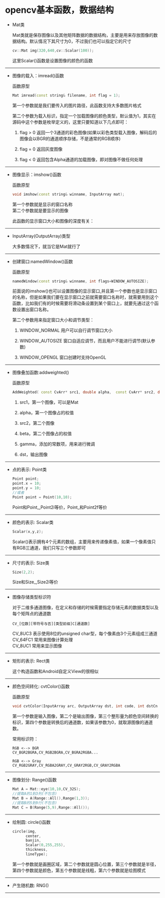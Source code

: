 # opencv基本函数，数据结构            

* Mat类

  Mat类就是保存图像以及其他矩阵数据的数据结构，主要是用来存放图像的数据结构。默认情况下其尺寸为0，不过我们也可以指定它的尺寸       
  ```c++
  cv::Mat img(320,640,cv::Scalar(100));
  ```     

  这里Scalar()函数是设置图像的颜色的函数          


***       


* 图像的载入：imread()函数       

  函数原型    

  ```c++
  Mat imread(const string& filename, int flag = 1);
  ```    

  第一个参数就是我们要传入的图片路径，此函数支持大多数图片格式       

  第二个参数为载入标识，指定一个加载图像的颜色类型，默认值为1，其实在源码中这个参数是枚举定义的，这里只要知道以下几点即可：     

  1. flag > 0 返回一个3通道的彩色图像(如果以彩色类型载入图像，解码后的图像会以BGR的通道顺序存储，不是通常的RGB顺序)     

  2. flag = 0 返回灰度图像      

  3. flag < 0 返回包含Alpha通道的加载图像，即对图像不做任何处理          

***        




* 图像显示：imshow()函数        

  函数原型       

  ```c++
  void imshow(const string& winname, InputArray mat);
  ```    

  第一个参数就是显示的窗口名称       
  第二个参数就是要显示的图像        

  此函数的显示窗口大小和图像的深度有关：       

***    


* InputArray(OutputArray)类型        

  大多数情况下，就当它是Mat就行了           


***


* 创建窗口:namedWindow()函数      

  函数原型       

  ```c++
  namedWindow(const string& winname, int flags=WINDOW_AUTOSIZE);
  ```       

  前面说的imshow()也可以设置图像的显示窗口,并且第一个参数也是显示窗口的名称，但是如果我们要在显示窗口之前就需要窗口名称时，就需要用到这个函数，比如我们有的时候需要将滑动条设置到某个窗口上，就要先通过这个函数设置出窗口名称。          

  第二个参数用来指定窗口大小和调节类型：

  1. WINDOW_NORMAL 用户可以自行调节窗口大小      

  2. WINDOW_AUTOSIZE 窗口自适应调节，而且用户不能进行调节(默认参数)       

  3. WINDOW_OPENGL 窗口创建时支持OpenGL              



***


* 图像叠加函数:addweighted()    

  函数原型       

  ```c++
  AddWeighted( const CvArr* src1, double alpha,  const CvArr* src2, double beta,  double gamma, CvArr* dst );
  ```     
  1. src1，第一个图像，可以是Mat        

  2. alpha，第一个图像占的权值        

  3. src2，第二个图像        

  4. beta，第二个图像占的权值           

  5. gamma，添加的常数项，用来进行微调         

  6. dst，输出图像                  


***


* 点的表示: Point类          

  ```c++
  Point point;
  point.x = 10;
  point.y = 10;
  //或者
  Point point = Point(10,10);
  ```     

  Point和Point_<int>,Point2i等价，Point_<float>和Point2f等价        

***


* 颜色的表示: Scalar类          

  ```c++
  Scalar(x,y,z);  
  ```      

  Scalar()表示拥有4个元素的数组，主要用来传递像素值，如果一个像素值只有RGB三通道，我们只写三个参数即可     

***



* 尺寸的表示: Size类            

  ```c++
  Size(2,2);
  ```         

  Size和Size_<int>,Size2i等价               


***


* 图像存储类型标识符        

  对于二维多通道图像，在定义和存储的时候需要指定存储元素的数据类型以及每个矩阵点的通道数        

  ```
  CV_[位数][带符号与否][类型前缀]C[通道数]     
  ```

  CV_8UC3 表示使用8位的unsigned char型，每个像素由3个元素组成三通道           
  CV_64FC1 常用来图像计算处理              
  CV_8UC1 常用来显示图像          

***



* 矩形的表示: Rect类            

  这个构造函数和Android自定义View的很相似       


***



* 颜色空间转化: cvtColor()函数          

  函数原型          

  ```c++
  void cvtColor(InputArray arc, OutputArray dst, int code, int dstCn = 0)
  ```     

  第一个参数是输入图像，第二个是输出图像，第三个整形量为颜色空间转换的标识，第四个参数是转换后的通道数，如果该参数为0，就取源图像的通道数。            

  常用标识符：      
  ```
  RGB <--> BGR
  CV_BGR2BGRA,CV_RGB2BGRA,CV_BGRA2RGBA...      

  RGB <--> Gray  
  CV_RGB2GRAY,CV_RGBA2GRAY,CV_GRAY2RGB,CV_GRAY2RGBA                
  ```

***



* 图像划分: Range()函数          

  ```c++
  Mat A = Mat::eye(10,10,CV_32S);
  //提取A的1到3列(不包含)   
  Mat B = A(Range::All(),Range(1,3));
  //提取B的5到9行(不包含)
  Mat C = B(Range(5,9),Range::All());         
  ```      

***      

* 绘制圆: circle()函数           

  ```c++
  circle(img,
        center,
        banjin,
        Scalar(0,255,255),
        thickness,
        lineType);
  ```   

  第一个参数就是画圈区域，第二个参数就是圆心位置，第三个参数就是半径，第四个参数就是颜色，第五个参数就是线粗，第六个参数就是绘图模式    

***

* 产生随机数: RNG()           


***

